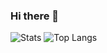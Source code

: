 ### Hi there 👋
![Stats](https://github-readme-stats.vercel.app/api?username=AniCricKet&theme=holi)
![Top Langs](https://github-readme-stats.vercel.app/api/top-langs/?username=AniCricKet&hide_progress=true&theme=holi)
<!--


**AniCricKet/AniCricKet** is a ✨ _special_ ✨ repository because its `README.md` (this file) appears on your GitHub profile.

Here are some ideas to get you started:

- 🔭 I’m currently working on ...
- 🌱 I’m currently learning ...
- 👯 I’m looking to collaborate on ...
- 🤔 I’m looking for help with ...
- 💬 Ask me about ...
- 📫 How to reach me: ...
- 😄 Pronouns: ...
- ⚡ Fun fact: ...
-->
